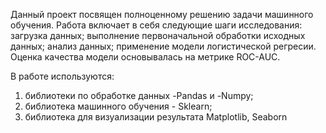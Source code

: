 Данный проект посвящен полноценному решению задачи машинного обучения. Работа включает в себя следующие шаги исследования: загрузка данных; выполнение первоначальной обработки исходных данных; анализ данных; применение модели логистической регресии. Оценка качества модели основывалась на метрике ROC-AUC.

В работе используются:
1) библиотеки по обработке данных -Pandas и -Numpy;
2) библиотека машинного обучения - Sklearn;
3) библиотека для визуализации результата Matplotlib, Seaborn
